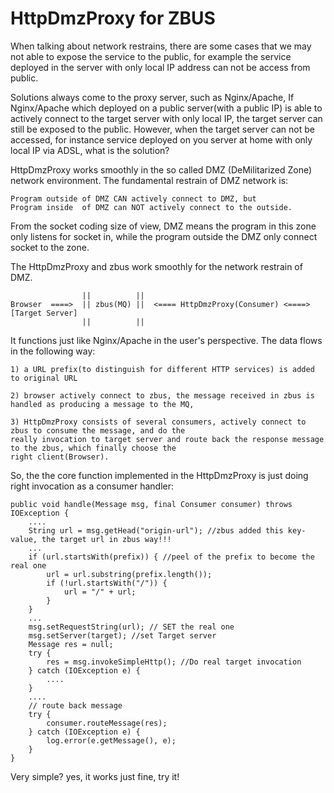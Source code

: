 # HttpDmzProxy for ZBUS

When talking about network restrains, there are some cases that we may not able to expose the service to the public, for example the service deployed in the server with only local IP address can not be access from public. 

Solutions always come to the proxy server, such as Nginx/Apache, If Nginx/Apache which deployed on a public server(with a public IP) is able to actively connect to the target server with only local IP, the target server can still be exposed to the public. However, when the target server can not be accessed, for instance service deployed on you server at home with only local IP via ADSL, what is the solution?

HttpDmzProxy works smoothly in the so called DMZ (DeMilitarized Zone) network environment. The fundamental restrain of DMZ network is:

	Program outside of DMZ CAN actively connect to DMZ, but 
	Program inside  of DMZ can NOT actively connect to the outside.

From the socket coding size of view, DMZ means the program in this zone only listens for socket in, while the program outside the DMZ only connect socket to the zone.


The HttpDmzProxy and zbus work smoothly for the network restrain of DMZ. 


	                ||          ||
	Browser  ====>  || zbus(MQ) ||  <==== HttpDmzProxy(Consumer) <====>[Target Server]
	                ||          ||

It functions just like Nginx/Apache in the user's perspective. The data flows in the following way:

	1) a URL prefix(to distinguish for different HTTP services) is added to original URL
	
	2) browser actively connect to zbus, the message received in zbus is handled as producing a message to the MQ,
	
	3) HttpDmzProxy consists of several consumers, actively connect to zbus to consume the message, and do the 
	really invocation to target server and route back the response message to the zbus, which finally choose the 
	right client(Browser).


So, the the core function implemented in the HttpDmzProxy is just doing right invocation as a consumer handler:

	
	public void handle(Message msg, final Consumer consumer) throws IOException {
		....
		String url = msg.getHead("origin-url"); //zbus added this key-value, the target url in zbus way!!!
		...
		if (url.startsWith(prefix)) { //peel of the prefix to become the real one
			url = url.substring(prefix.length());
			if (!url.startsWith("/")) {
				url = "/" + url;
			}
		}
		...
		msg.setRequestString(url); // SET the real one
		msg.setServer(target); //set Target server 
		Message res = null;
		try {
			res = msg.invokeSimpleHttp(); //Do real target invocation
		} catch (IOException e) {
			....
		}
		....
		// route back message
		try {
			consumer.routeMessage(res);
		} catch (IOException e) {
			log.error(e.getMessage(), e);
		}
	}
 
 Very simple? yes, it works just fine, try it!